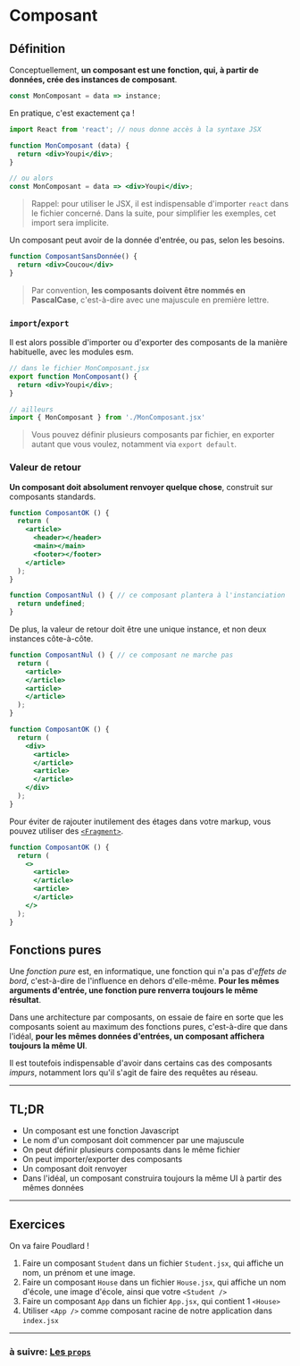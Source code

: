 # Composant

## Définition

Conceptuellement, **un composant est une fonction, qui, à partir de données, crée des instances de composant**.

```js
const MonComposant = data => instance;
```

En pratique, c'est exactement ça !

```jsx
import React from 'react'; // nous donne accès à la syntaxe JSX

function MonComposant (data) {
  return <div>Youpi</div>;
}

// ou alors
const MonComposant = data => <div>Youpi</div>;
```

> Rappel: pour utiliser le JSX, il est indispensable d'importer `react` dans le fichier concerné. Dans la suite, pour simplifier les exemples, cet import sera implicite.

Un composant peut avoir de la donnée d'entrée, ou pas, selon les besoins.

```jsx
function ComposantSansDonnée() {
  return <div>Coucou</div>
}
```

> Par convention, **les composants doivent être nommés en PascalCase**, c'est-à-dire avec une majuscule en première lettre.

### `import`/`export`

Il est alors possible d'importer ou d'exporter des composants de la manière habituelle, avec les modules esm.

```jsx
// dans le fichier MonComposant.jsx
export function MonComposant() {
  return <div>Youpi</div>;
}

// ailleurs
import { MonComposant } from './MonComposant.jsx'
```

> Vous pouvez définir plusieurs composants par fichier, en exporter autant que vous voulez, notamment via `export default`.

### Valeur de retour

**Un composant doit absolument renvoyer quelque chose**, construit sur composants standards.

```jsx
function ComposantOK () {
  return (
    <article>
      <header></header>
      <main></main>
      <footer></footer>
    </article>
  );
}

function ComposantNul () { // ce composant plantera à l'instanciation
  return undefined;
}
```

De plus, la valeur de retour doit être une unique instance, et non deux instances côte-à-côte.

```jsx
function ComposantNul () { // ce composant ne marche pas
  return (
    <article>
    </article>
    <article>
    </article>
  );
}

function ComposantOK () {
  return (
    <div>
      <article>
      </article>
      <article>
      </article>
    </div>
  );
}
```

Pour éviter de rajouter inutilement des étages dans votre markup, vous pouvez utiliser des [`<Fragment>`](https://fr.reactjs.org/docs/fragments.html#gatsby-focus-wrapper).

```jsx
function ComposantOK () {
  return (
    <>
      <article>
      </article>
      <article>
      </article>
    </>
  );
}
```

## Fonctions pures

Une *fonction pure* est, en informatique, une fonction qui n'a pas d'*effets de bord*, c'est-à-dire de l'influence en dehors d'elle-même.
**Pour les mêmes arguments d'entrée, une fonction pure renverra toujours le même résultat**.

Dans une architecture par composants, on essaie de faire en sorte que les composants soient au maximum des fonctions pures, c'est-à-dire que dans l'idéal, **pour les mêmes données d'entrées, un composant affichera toujours la même UI**.

Il est toutefois indispensable d'avoir dans certains cas des composants *impurs*, notamment lors qu'il s'agit de faire des requêtes au réseau.

---

## TL;DR

- Un composant est une fonction Javascript
- Le nom d'un composant doit commencer par une majuscule
- On peut définir plusieurs composants dans le même fichier
- On peut importer/exporter des composants
- Un composant doit renvoyer
- Dans l'idéal, un composant construira toujours la même UI à partir des mêmes données

---

## Exercices

On va faire Poudlard !

1) Faire un composant `Student` dans un fichier `Student.jsx`, qui affiche un nom, un prénom et une image.
2) Faire un composant `House` dans un fichier `House.jsx`, qui affiche un nom d'école, une image d'école, ainsi que votre `<Student />`
3) Faire un composant `App` dans un fichier `App.jsx`, qui contient 1 `<House>`
4) Utiliser `<App />` comme composant racine de notre application dans `index.jsx`

---

### à suivre: [Les `props`](./2_props.md)
